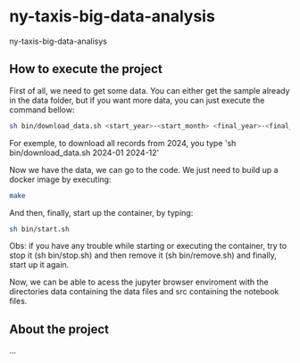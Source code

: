 # ny-taxis-big-data-analysis

ny-taxis-big-data-analisys

## How to execute the project

First of all, we need to get some data. You can either get the sample already in the data folder, but if you want more data, you can just execute the command bellow:

```sh
sh bin/download_data.sh <start_year>-<start_month> <final_year>-<final_month>
```

For exemple, to download all records from 2024, you type 'sh bin/download_data.sh 2024-01 2024-12'

Now we have the data, we can go to the code. We just need to build up a docker image by executing:

```sh
make
```

And then, finally, start up the container, by typing:

```sh
sh bin/start.sh
```

Obs: if you have any trouble while starting or executing the container, try to stop it (sh bin/stop.sh) and then remove it (sh bin/remove.sh) and finally, start up it again.

Now, we can be able to acess the jupyter browser enviroment with the directories data containing the data files and src containing the notebook files.

## About the project

...
